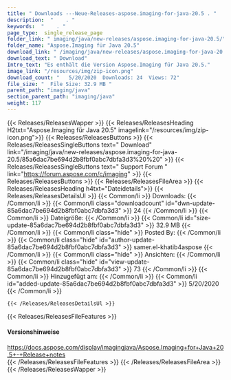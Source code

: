 ```yaml
---
title: " Downloads ---Neue-Releases-aspose.imaging-for-java-20.5 . "
description:  "    . " 
keywords:  "    . " 
page_type:  single_release_page
folder_link: " imaging/java/new-releases/aspose.imaging-for-java-20.5/"
folder_name: "Aspose.Imaging für Java 20.5"
download_link: " /imaging/java/new-releases/aspose.imaging-for-java-20.5/85a6dac7be694d2b8fbf0abc7dbfa3d3"
download_text: " Download"
Intro_text: "Es enthält die Version Aspose.Imaging für Java 20.5."
image_link: "/resources/img/zip-icon.png"
download_count: "   5/20/2020  Downloads: 24  Views: 72"
file_size: "  File Size: 32.9 MB "
parent_path: "imaging/java"
section_parent_path: "imaging/java"
weight: 117
---
```


{{< Releases/ReleasesWapper >}}
  {{< Releases/ReleasesHeading H2txt="Aspose.Imaging für Java 20.5" imagelink="/resources/img/zip-icon.png">}}
  {{< Releases/ReleasesButtons >}}
    {{< Releases/ReleasesSingleButtons text=" Download" link="/imaging/java/new-releases/aspose.imaging-for-java-20.5/85a6dac7be694d2b8fbf0abc7dbfa3d3%20%20" >}}
    {{< Releases/ReleasesSingleButtons text=" Support Forum " link="https://forum.aspose.com/c/imaging" >}}
  {{< Releases/ReleasesButtons >}}
  {{< Releases/ReleasesFileArea >}}
    {{< Releases/ReleasesHeading h4txt="Dateidetails">}}
    {{< Releases/ReleasesDetailsUl >}}
            {{< Common/li >}} Downloads: {{< /Common/li >}}
      {{< Common/li class="downloadcount" id="dwn-update-85a6dac7be694d2b8fbf0abc7dbfa3d3" >}} 24 {{< /Common/li >}}
      {{< Common/li >}} Dateigröße: {{< /Common/li >}}
      {{< Common/li id="size-update-85a6dac7be694d2b8fbf0abc7dbfa3d3" >}} 32.9 MB {{< /Common/li >}} 
      {{< Common/li  class="hide" >}} Posted By: {{< /Common/li >}} 
      {{< Common/li class="hide" id="author-update-85a6dac7be694d2b8fbf0abc7dbfa3d3" >}} samer.el-khatib4aspose {{< /Common/li >}}
      {{< Common/li class="hide" >}} Ansichten: {{< /Common/li >}}
      {{< Common/li class="hide" id="view-update-85a6dac7be694d2b8fbf0abc7dbfa3d3" >}} 73 {{< /Common/li >}}
      {{< Common/li >}} Hinzugefügt am: {{< /Common/li >}}
      {{< Common/li id="added-update-85a6dac7be694d2b8fbf0abc7dbfa3d3" >}} 5/20/2020 {{< /Common/li >}} 

    {{< /Releases/ReleasesDetailsUl >}}

  {{< Releases/ReleasesFileFeatures >}}
      <h4>Versionshinweise</h4><div> <a href="https://docs.aspose.com/display/imagingjava/Aspose.Imaging+for+Java+20.5+-+Release+notes">https://docs.aspose.com/display/imagingjava/Aspose.Imaging+for+Java+20.5+-+Release+notes</a></div>
  {{< /Releases/ReleasesFileFeatures >}}
 {{< /Releases/ReleasesFileArea >}}
{{< /Releases/ReleasesWapper >}}



